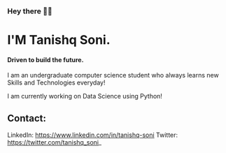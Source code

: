### Hey there 👋🏻
# I'M Tanishq Soni.

#### Driven to build the future.

I am an undergraduate computer science student who always learns new Skills and Technologies everyday!

I am currently working on Data Science using Python!

## Contact: 
LinkedIn: https://www.linkedin.com/in/tanishq-soni
Twitter: https://twitter.com/tanishq_soni_

